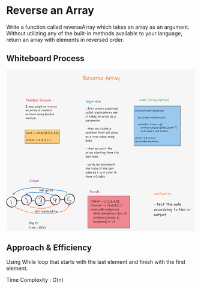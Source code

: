# Reverse an Array

 Write a function called reverseArray which takes an array as an argument. Without utilizing any of the built-in methods available to your language, return an array with elements in reversed order.



## Whiteboard Process

![reverse array](https://raw.githubusercontent.com/QamarAlkhatib/-data-structures-and-algorithms-401/array-reverse/code401/array-reverse/reverseArray.png)

## Approach & Efficiency

Using While loop that starts with the last element and finish with the first element.

Time Complexity : O(n)

